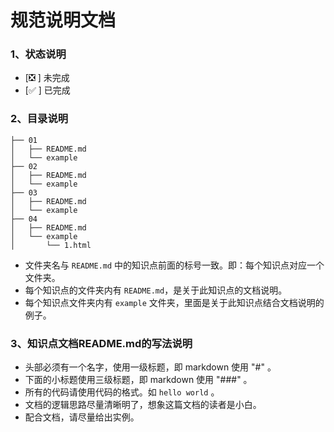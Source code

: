 # 规范说明文档

### 1、状态说明

- [❎ ] 未完成
- [✅ ] 已完成

### 2、目录说明

    ├── 01
    │   ├── README.md
    │   └── example
    ├── 02
    │   ├── README.md
    │   └── example
    ├── 03
    │   ├── README.md
    │   └── example
    ├── 04
    │   ├── README.md
    │   └── example
    │       └── 1.html

- 文件夹名与 `README.md` 中的知识点前面的标号一致。即：每个知识点对应一个文件夹。
- 每个知识点的文件夹内有 `README.md`，是关于此知识点的文档说明。
- 每个知识点文件夹内有 `example` 文件夹，里面是关于此知识点结合文档说明的例子。

### 3、知识点文档README.md的写法说明

- 头部必须有一个名字，使用一级标题，即 markdown 使用 "#" 。
- 下面的小标题使用三级标题，即 markdown 使用 "###" 。
- 所有的代码请使用代码的格式。如 `hello world` 。
- 文档的逻辑思路尽量清晰明了，想象这篇文档的读者是小白。
- 配合文档，请尽量给出实例。
